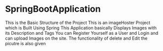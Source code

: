# SpringBootApplication
This is the Basic Structure of the Project 
This is an imageHoster Project which is Built Using Spring 
This Application basically Displays Images with its Description and Tags
You can Register Yourself as a User and Login and can upload Images on the site.
The functionality of delete and Edit the picutre is also given 

